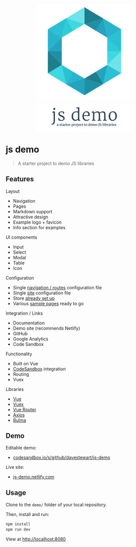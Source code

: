 <p align="center"><img src="src/core/assets/logo-image.png" width="60%"></p>
<p align="center"><img src="src/core/assets/logo-text.png" width="60%"></p>

# js demo

> A starter project to demo JS libraries

## Features

Layout

- Navigation
- Pages
- Markdown support
- Attractive design
- Example logo + favicon
- Info section for examples

UI components

- Input
- Select
- Modal
- Table
- Icon

Configuration

- Single [navigation / routes](https://github.com/davestewart/js-demo/blob/master/src/app/config/navgation.js) configuration file
- Single [site](https://github.com/davestewart/js-demo/blob/master/src/app/config/site.js) configuration file
- Store [already set up](https://github.com/davestewart/js-demo/blob/master/src/app/data/store.js)
- Various [sample pages](https://github.com/davestewart/js-demo/tree/master/src/app/pages) ready to go

Integration / Links

- Documentation
- Demo site (recommends Netlify)
- GitHub
- Google Analytics
- Code Sandbox


Functionality

- Built on Vue
- [CodeSandbox](https://codesandbox.io/) integration
- Routing
- Vuex

Libraries

- [Vue](https://vuejs.org/)
- [Vuex](https://vuex.vuejs.org/)
- [Vue Router](https://router.vuejs.org/)
- [Axios](https://github.com/axios/axios)
- [Bulma](https://bulma.io/)

## Demo

Editable demo:

- [codesandbox.io/s/github/davestewart/js-demo](https://codesandbox.io/s/github/davestewart/js-demo)

Live site:

- [js-demo.netlify.com](https://js-demo.netlify.com)

## Usage

Clone to the `demo/` folder of your local repository.

Then, install and run:

```bash
npm install
npm run dev
```

View at [http://localhost:8080](http://localhost:8080)



